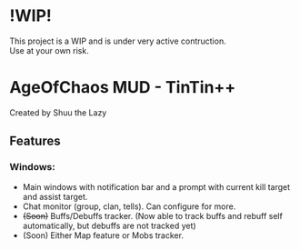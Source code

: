 # !WIP!
This project is a WIP and is under very active contruction.\
Use at your own risk.

# AgeOfChaos MUD - TinTin++
Created by Shuu the Lazy

## Features
### Windows:
- Main windows with notification bar and a prompt with current kill target and assist target.
- Chat monitor (group, clan, tells). Can configure for more.
- ~~(Soon)~~ Buffs/Debuffs tracker. (Now able to track buffs and rebuff self automatically, but debuffs are not tracked yet)
- (Soon) Either Map feature or Mobs tracker.
